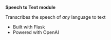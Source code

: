 **Speech to Text module**

Transcribes the speech of *any* language to text

- Built with Flask
- Powered with OpenAI

